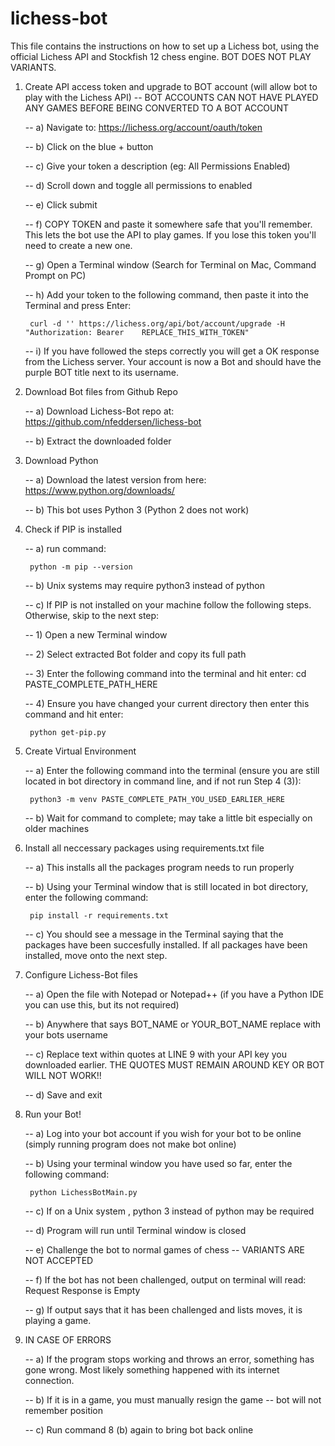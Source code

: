 # lichess-bot

This file contains the instructions on how to set up a Lichess bot, using the official Lichess API and Stockfish 12 chess engine. BOT DOES NOT PLAY VARIANTS.

1) Create API access token and upgrade to BOT account (will allow bot to play with the Lichess API) -- BOT ACCOUNTS CAN NOT HAVE PLAYED ANY GAMES BEFORE BEING CONVERTED TO A BOT ACCOUNT
	
	--  a) Navigate to: https://lichess.org/account/oauth/token
	
	--  b) Click on the blue + button
	
	--  c) Give your token a description (eg: All Permissions Enabled)
	
	--  d) Scroll down and toggle all permissions to enabled
	
	--  e) Click submit
	
	--  f) COPY TOKEN and paste it somewhere safe that you'll remember. This lets the bot use the API to play games. If you lose this token you'll need to create a new one.
	
	--  g) Open a Terminal window (Search for Terminal on Mac, Command Prompt on PC)
	
	--  h) Add your token to the following command, then paste it into the Terminal and press Enter: 

		curl -d '' https://lichess.org/api/bot/account/upgrade -H "Authorization: Bearer 	REPLACE_THIS_WITH_TOKEN"
	
	--  i) If you have followed the steps correctly you will get a OK response from the Lichess server. Your account is now a Bot and should have the purple BOT title next to its username.

2) Download Bot files from Github Repo
	
	--  a) Download Lichess-Bot repo at: https://github.com/nfeddersen/lichess-bot
	
	--  b) Extract the downloaded folder

3) Download Python
	
	--  a) Download the latest version from here: https://www.python.org/downloads/
	
	--  b) This bot uses Python 3 (Python 2 does not work)

4) Check if PIP is installed
	
	--  a) run command: 
		
		python -m pip --version
	
	--  b) Unix systems may require python3 instead of python
	
	--  c) If PIP is not installed on your machine follow the following steps. Otherwise, skip to the next step:
	
	-- 1) Open a new Terminal window

	-- 2) Select extracted Bot folder and copy its full path

	--  3) Enter the following command into the terminal and hit enter: 
		cd PASTE_COMPLETE_PATH_HERE

	--  4) Ensure you have changed your current directory then enter this command and hit enter:
		
		python get-pip.py

5) Create Virtual Environment
	
	-- a) Enter the following command into the terminal (ensure you are still located in bot directory in command line, and if not run Step 4 (3)):
		
		python3 -m venv PASTE_COMPLETE_PATH_YOU_USED_EARLIER_HERE
	
	-- b)  Wait for command to complete; may take a little bit especially on older machines

6) Install all neccessary packages using requirements.txt file
	
	-- a) This installs all the packages program needs to run properly
	
	-- b) Using your Terminal window that is still located in bot directory, enter the following command:
		
		pip install -r requirements.txt
	
	-- c) You should see a message in the Terminal saying that the packages have been succesfully installed. If all packages have been installed, move onto the next step.

7) Configure Lichess-Bot files
	
	--  a) Open the file with Notepad or Notepad++ (if you have a Python IDE you can use this, but its not required)
	
	--  b) Anywhere that says BOT_NAME or YOUR_BOT_NAME replace with your bots username
	
	--  c) Replace text within quotes at LINE 9 with your API key you downloaded earlier. THE QUOTES MUST REMAIN AROUND KEY OR BOT WILL NOT WORK!!
	
	-- d) Save and exit

8) Run your Bot!
	
	--  a) Log into your bot account if you wish for your bot to be online (simply running program does not make bot online)
	
	--  b) Using your terminal window you have used so far, enter the following command:
		
		python LichessBotMain.py
	
	--  c) If on a Unix system , python 3 instead of python may be required
	
	--  d) Program will run until Terminal window is closed
	
	--  e) Challenge the bot to normal games of chess -- VARIANTS ARE NOT ACCEPTED
	
	--  f) If the bot has not been challenged, output on terminal will read:
		Request Response is Empty
	
	--  g) If output says that it has been challenged and lists moves, it is playing a game.

9) IN CASE OF ERRORS
	
	-- a) If the program stops working and throws an error, something has gone wrong. Most likely something happened with its internet connection.
	
	--  b) If it is in a game, you must manually resign the game -- bot will not remember position
	
	--  c) Run command 8 (b) again to bring bot back online

